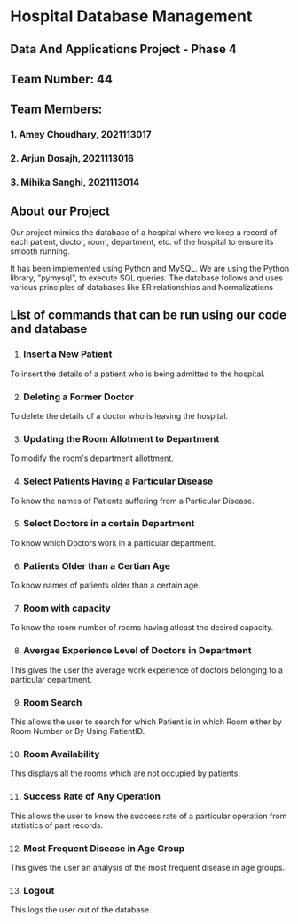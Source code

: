# Hospital Database Management

## Data And Applications Project - Phase 4
## Team Number: 44
## Team Members:
### 1. Amey Choudhary, 2021113017
### 2. Arjun Dosajh, 2021113016
### 3. Mihika Sanghi, 2021113014


## About our Project

Our project mimics the database of a hospital where we keep a record of each patient, doctor, room, department, etc. of the hospital to ensure its smooth running.

It has been implemented using Python and MySQL. We are using the Python library, "pymysql", to execute SQL queries. The database follows and uses various principles of databases like ER relationships and Normalizations

 ## List of commands that can be run using our code and database
 
 1. ### Insert a New Patient
 To insert the details of a patient who is being admitted to the hospital.
 
 2. ### Deleting a Former Doctor 
 To delete the details of a doctor who is leaving the hospital.
 
 3. ### Updating the Room Allotment to Department
 To modify the room's department allottment.
 
 4. ### Select Patients Having a Particular Disease
 To know the names of Patients suffering from a Particular Disease.
 
 5. ### Select Doctors in a certain Department
 To know which Doctors work in a particular department.
 
 6. ### Patients Older than a Certian Age
 To know names of patients older than a certain age.
 
 7. ### Room with capacity
 To know the room number of rooms having atleast the desired capacity.
 
 8. ### Avergae Experience Level of Doctors in Department
 This gives the user the average work experience of doctors belonging to a particular department.
 
 9. ### Room Search
 This allows the user to search for which Patient is in which Room either by Room Number or By Using PatientID. 
 
 10. ### Room Availability
 This displays all the rooms which are not occupied by patients.
 
 11. ### Success Rate of Any Operation
 This allows the user to know the success rate of a particular operation from statistics of past records.
 
 12. ### Most Frequent Disease in Age Group
 This gives the user an analysis of the most frequent disease in age groups.
 
 13. ### Logout
 This logs the user out of the database.

